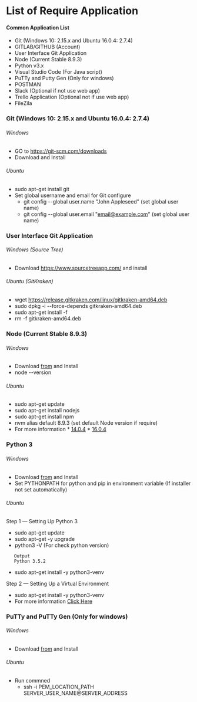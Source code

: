 # List of Require Application

#### Common Application List
 * Git (Windows 10: 2.15.x and Ubuntu 16.0.4: 2.7.4)
 * GITLAB/GITHUB (Account)
 * User Interface Git Application
 * Node (Current Stable 8.9.3)
 * Python v3.x
 * Visual Studio Code (For Java script)
 * PuTTy and Putty Gen (Only for windows)
 * POSTMAN
 * Slack (Optional if not use web app)
 * Trello Application (Optional not if use web app)
 * FileZila

### Git (Windows 10: 2.15.x and Ubuntu 16.0.4: 2.7.4)

###### Windows
* GO to https://git-scm.com/downloads
* Download and Install

###### Ubuntu
* sudo apt-get install git
* Set global username and email for Git configure
   *  git config --global user.name "John Appleseed" (set global user name)
   *  git config --global user.email "email@example.com" (set global user name)



### User Interface Git Application

###### Windows (Source Tree)
   * Download https://www.sourcetreeapp.com/ and install
   
###### Ubuntu (GitKraken)
   * wget https://release.gitkraken.com/linux/gitkraken-amd64.deb
   * sudo dpkg -i --force-depends gitkraken-amd64.deb
   * sudo apt-get install -f
   * rm -f gitkraken-amd64.deb


### Node (Current Stable 8.9.3)

###### Windows
   *  Download [from](https://nodejs.org/en/download/) and Install
   *  node --version

###### Ubuntu
   *  sudo apt-get update
   *  sudo apt-get install nodejs
   *  sudo apt-get install npm
   *   nvm alias default 8.9.3 (set default Node version if require)
   *  For more information 
    * [14.0.4](https://www.digitalocean.com/community/tutorials/how-to-install-node-js-on-an-ubuntu-14-04-server)
    * [16.0.4](https://www.digitalocean.com/community/tutorials/how-to-install-node-js-on-ubuntu-16-04)
    
###  Python 3

###### Windows
   *  Download [from](https://www.python.org/downloads/) and Install
   *  Set PYTHONPATH for python and pip in environment variable (If installer not set automatically)

###### Ubuntu
Step 1 — Setting Up Python 3
*  sudo apt-get update
*  sudo apt-get -y upgrade
*  python3 -V (For check python version)
```   
   Output
   Python 3.5.2
```
*  sudo apt-get install -y python3-venv

Step 2 — Setting Up a Virtual Environment
*  sudo apt-get install -y python3-venv
*  For more information 
      [Click Here](https://www.digitalocean.com/community/tutorials/how-to-install-python-3-and-set-up-a-programming-environment-on-an-ubuntu-16-04-server)
        
###  PuTTy and PuTTy Gen (Only for windows)
###### Windows
*  Download [from](https://www.chiark.greenend.org.uk/~sgtatham/putty/latest.html) and Install
###### Ubuntu
*  Run commned
   *  ssh -i PEM_LOCATION_PATH SERVER_USER_NAME@SERVER_ADDRESS
      
